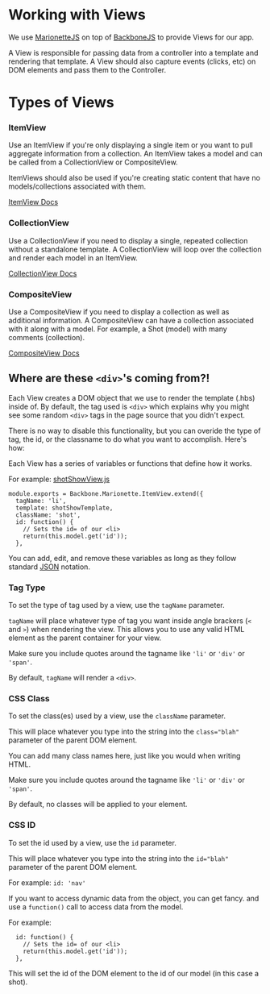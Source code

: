 Working with Views
==================

We use [MarionetteJS](https://github.com/marionettejs/backbone.marionette/tree/master/docs) on top of [BackboneJS](http://backbonejs.org/) to provide Views for our app.

A View is responsible for passing data from a controller into a template and rendering that template. A View should also capture events (clicks, etc) on DOM elements and pass them to the Controller.

# Types of Views

### ItemView

Use an ItemView if you're only displaying a single item or you want to pull aggregate information from a collection. An ItemView takes a model and can be called from a CollectionView or CompositeView.

ItemViews should also be used if you're creating static content that have no models/collections associated with them.

[ItemView Docs](https://github.com/marionettejs/backbone.marionette/blob/master/docs/marionette.itemview.md)


### CollectionView

Use a CollectionView if you need to display a single, repeated collection without a standalone template. A CollectionView will loop over the collection and render each model in an ItemView.

[CollectionView Docs](https://github.com/marionettejs/backbone.marionette/blob/master/docs/marionette.collectionview.md)


### CompositeView

Use a CompositeView if you need to display a collection as well as additional information. A CompositeView can have a collection associated with it along with a model. For example, a Shot (model) with many comments (collection).

[CompositeView Docs](https://github.com/marionettejs/backbone.marionette/blob/master/docs/marionette.compositeview.md)


## Where are these `<div>`'s coming from?!

Each View creates a DOM object that we use to render the template (.hbs) inside of. By default, the tag used is `<div>` which explains why you might see some random `<div>` tags in the page source that you didn't expect.

There is no way to disable this functionality, but you can overide the type of tag, the id, or the classname to do what you want to accomplish. Here's how:

Each View has a series of variables or functions that define how it works.

For example:
[shotShowView.js](/app/components/shots/show/shotShowView.js)
````
module.exports = Backbone.Marionette.ItemView.extend({
  tagName: 'li',
  template: shotShowTemplate,
  className: 'shot',
  id: function() {
    // Sets the id= of our <li>
    return(this.model.get('id'));
  },
````

You can add, edit, and remove these variables as long as they follow standard [JSON](http://en.wikipedia.org/wiki/JSON) notation.


### Tag Type

To set the type of tag used by a view, use the `tagName` parameter.

`tagName` will place whatever type of tag you want inside angle brackers (`<` and `>`) when rendering the view. This allows you to use any valid HTML element as the parent container for your view.

Make sure you include quotes around the tagname like `'li'` or `'div'` or `'span'`.

By default, `tagName` will render a `<div>`.


### CSS Class

To set the class(es) used by a view, use the `className` parameter.

This will place whatever you type into the string into the `class="blah"` parameter of the parent DOM element.

You can add many class names here, just like you would when writing HTML.

Make sure you include quotes around the tagname like `'li'` or `'div'` or `'span'`.

By default, no classes will be applied to your element.

### CSS ID

To set the id used by a view, use the `id` parameter.

This will place whatever you type into the string into the `id="blah"` parameter of the parent DOM element.

For example: `id: 'nav'`

If you want to access dynamic data from the object, you can get fancy. and use a `function()` call to access data from the model.

For example:

````
  id: function() {
    // Sets the id= of our <li>
    return(this.model.get('id'));
  },
````

This will set the id of the DOM element to the id of our model (in this case a shot).